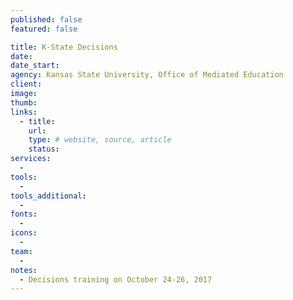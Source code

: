 ```yaml
---
published: false
featured: false

title: K-State Decisions
date:
date_start:
agency: Kansas State University, Office of Mediated Education
client:
image:
thumb:
links:
  - title:
    url:
    type: # website, source, article
    status:
services:
  -
tools:
  -
tools_additional:
  -
fonts:
  -
icons:
  -
team:
  -
notes:
  - Decisions training on October 24-26, 2017
---
```

